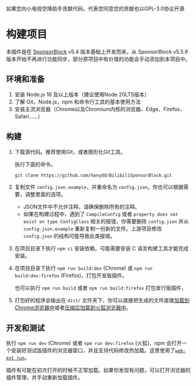 如果您向小电视空降助手贡献代码，代表您同意您的贡献也以GPL-3.0协议开源

# 构建项目

本插件是在 [SponsorBlock](https://github.com/ajayyy/SponsorBlock) v5.4 版本基础上开发而来，从 SponsorBlock v5.5.9 版本开始不再进行功能同步，部分原项目中有价值的功能会手动添加到本项目中。

## 环境和准备
1. 安装 Node.js 16 及以上版本（建议使用Node 20LTS版本）
1. 了解 Git，Node.js，npm 和命令行工具的基本使用方法
1. 安装主流浏览器（Chrome以及Chromium内核的浏览器、Edge、Firefox、Safari……）

## 构建

1. 下载源代码。推荐使用Git，或者图形化Git工具。

    执行下面的命令。
    ```bash
    git clone https://github.com/hanydd/BilibiliSponsorBlock.git
    ```

1. 复制文件 `config.json.example`，并重命名为 `config.json`。你也可以根据需要，调整里面的选项。
    - JSON文件中不允许注释，请确保删除所有的注释。
    - 如果在构建过程中，遇到了 `CompileConfig` 或者 `property does not exist on type ConfigClass` 相关的报错，你需要删除 `config.json` 并从 `config.json.example` 重新复制一份新的文件。上游项目修改 `config.json` 的结构可能导致此类报错。

1. 在项目目录下执行 `npm ci` 安装依赖。可能需要安装 C 语言构建工具才能完成安装。

1. 在项目目录下执行 `npm run build:dev` (Chrome) 或 `npm run build:dev:firefox` (Firefox)，打包开发版插件。

    也可以执行 `npm run build` 或者 `npm run build:firefox` 打包发行版插件，

1. 打包好的程序会输出在 `dist/` 文件夹下，你可以直接把生成的文件直接[加载到Chrome浏览器中](https://developer.chrome.com/docs/extensions/mv3/getstarted/#manifest)或者[压缩后加载到火狐浏览器中](https://developer.mozilla.org/docs/Tools/about:debugging#loading_a_temporary_extension)。

## 开发和测试

执行 `npm run dev` (Chrome) 或者 `npm run dev:firefox` (火狐)，npm 会打开一个安装好测试版插件的浏览器窗口，并且支持代码修改热加载。这里使用了[`web-ext run`](https://extensionworkshop.com/documentation/develop/web-ext-command-reference/#commands)。

插件有可能在初次打开的时候不正常加载。如果你发现有问题，可以打开浏览器的插件管理，并手动重新加载插件。

